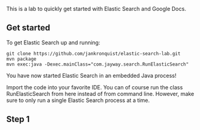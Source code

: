 This is a lab to quickly get started with Elastic Search and Google Docs.

Get started
-----------

To get Elastic Search up and running:

	git clone https://github.com/jankronquist/elastic-search-lab.git
	mvn package
	mvn exec:java -Dexec.mainClass="com.jayway.search.RunElasticSearch"

You have now started Elastic Search in an embedded Java process! 

Import the code into your favorite IDE. You can of course run the class RunElasticSearch from here instead of from command line. 
However, make sure to only run a single Elastic Search process at a time.

Step 1
------

